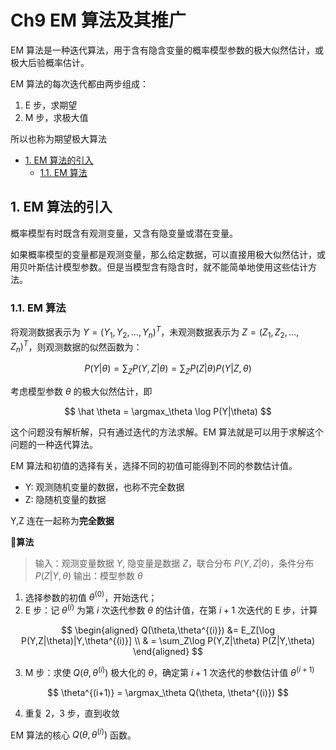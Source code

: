 # Ch9 EM 算法及其推广

EM 算法是一种迭代算法，用于含有隐含变量的概率模型参数的极大似然估计，或极大后验概率估计。

EM 算法的每次迭代都由两步组成：
1. E 步，求期望
2. M 步，求极大值

所以也称为期望极大算法

<!-- TOC -->

- [1. EM 算法的引入](#1-em-算法的引入)
    - [1.1. EM 算法](#11-em-算法)

<!-- /TOC -->

## 1. EM 算法的引入

概率模型有时既含有观测变量，又含有隐变量或潜在变量。

如果概率模型的变量都是观测变量，那么给定数据，可以直接用极大似然估计，或用贝叶斯估计模型参数。但是当模型含有隐含时，就不能简单地使用这些估计方法。

### 1.1. EM 算法

将观测数据表示为 $Y=(Y_1, Y_2,\dots,Y_n)^T$，未观测数据表示为 $Z=(Z_1, Z_2,\dots,Z_n)^T$，则观测数据的似然函数为：

$$
P(Y|\theta) = \sum_Z P(Y,Z|\theta) = \sum_Z P(Z|\theta)P(Y|Z, \theta)
$$

考虑模型参数 $\theta$ 的极大似然估计，即

$$
\hat \theta = \argmax_\theta \log P(Y|\theta)
$$

这个问题没有解析解，只有通过迭代的方法求解。EM 算法就是可以用于求解这个问题的一种迭代算法。

EM 算法和初值的选择有关，选择不同的初值可能得到不同的参数估计值。

- Y: 观测随机变量的数据，也称不完全数据
- Z: 隐随机变量的数据

Y,Z 连在一起称为**完全数据**

**算法**
> 输入：观测变量数据 $Y$, 隐变量是数据 $Z$，联合分布 $P(Y,Z|\theta)$，条件分布 $P(Z|Y,\theta)$
> 输出：模型参数 $\theta$

1. 选择参数的初值 $\theta^{(0)}$，开始迭代；
2. E 步：记 $\theta^{(i)}$ 为第 $i$ 次迭代参数 $\theta$ 的估计值，在第 $i+1$ 次迭代的 E 步，计算

$$
\begin{aligned}
Q(\theta,\theta^{(i)}) &= E_Z[\log P(Y,Z|\theta)|Y,\theta^{(i)}] \\
& = \sum_Z\log P(Y,Z|\theta) P(Z|Y,\theta)
\end{aligned}
$$

3. M 步：求使 $Q(\theta,\theta^{(i)})$ 极大化的 $\theta$，确定第 $i+1$ 次迭代的参数估计值 $\theta^{(i+1)}$

$$
\theta^{(i+1)} = \argmax_\theta Q(\theta, \theta^{(i)})
$$

4. 重复 2，3 步，直到收敛

EM 算法的核心 $Q(\theta,\theta^{(i)})$ 函数。
